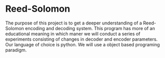 ﻿# Reed-Solomon

The purpose of this project is to get a deeper understanding of a Reed-Solomon encoding and decoding system.
This program has more of an educational meaning in which maner we will conduct a series of experiments consisting of changes in decoder and encoder parameters.
Our language of choice is python.
We will use a object based programing paradigm.

